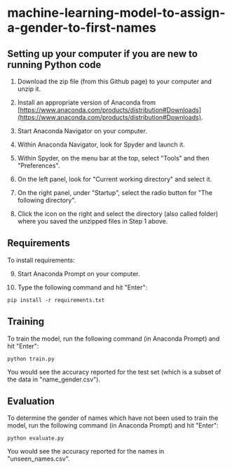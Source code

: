 # machine-learning-model-to-assign-a-gender-to-first-names

## Setting up your computer if you are new to running Python code

1) Download the zip file (from this Github page) to your computer and unzip it.

2) Install an appropriate version of Anaconda from [https://www.anaconda.com/products/distribution#Downloads](https://www.anaconda.com/products/distribution#Downloads).

3) Start Anaconda Navigator on your computer.

4) Within Anaconda Navigator, look for Spyder and launch it.

5) Within Spyder, on the menu bar at the top, select "Tools" and then "Preferences".

6) On the left panel, look for "Current working directory" and select it.

7) On the right panel, under "Startup", select the radio button for "The following directory".

8) Click the icon on the right and select the directory (also called folder) where you saved the unzipped files in Step 1 above.

## Requirements

To install requirements:

9) Start Anaconda Prompt on your computer.

10) Type the following command and hit "Enter":

```
pip install -r requirements.txt
```

## Training

To train the model, run the following command (in Anaconda Prompt) and hit "Enter":

```
python train.py
```

You would see the accuracy reported for the test set (which is a subset of the data in "name_gender.csv").

## Evaluation

To determine the gender of names which have not been used to train the model, run the following command (in Anaconda Prompt) and hit "Enter":

```
python evaluate.py
```

You would see the accuracy reported for the names in "unseen_names.csv".
